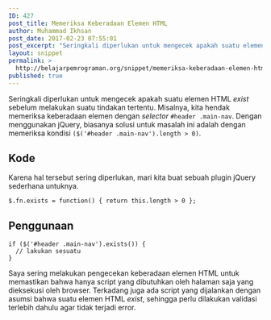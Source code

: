 ```yaml
---
ID: 427
post_title: Memeriksa Keberadaan Elemen HTML
author: Muhammad Ikhsan
post_date: 2017-02-23 07:55:01
post_excerpt: "Seringkali diperlukan untuk mengecek apakah suatu elemen HTML <em>exist</em> sebelum melakukan suatu tindakan tertentu. Misalnya, kita hendak memeriksa keberadaan elemen dengan <em>selector</em> <code>#header .main-nav</code>. Dengan menggunakan jQuery, biasanya solusi untuk masalah ini adalah dengan memeriksa kondisi <code>($('#header .main-nav').length &gt; 0)</code>."
layout: snippet
permalink: >
  http://belajarpemrograman.org/snippet/memeriksa-keberadaan-elemen-html/
published: true
---
```

Seringkali diperlukan untuk mengecek apakah suatu elemen HTML <em>exist</em> sebelum melakukan suatu tindakan tertentu. Misalnya, kita hendak memeriksa keberadaan elemen dengan <em>selector</em> <code>#header .main-nav</code>. Dengan menggunakan jQuery, biasanya solusi untuk masalah ini adalah dengan memeriksa kondisi <code>($('#header .main-nav').length &gt; 0)</code>.
<h2>Kode</h2>
Karena hal tersebut sering diperlukan, mari kita buat sebuah plugin jQuery sederhana untuknya.
<pre><code class="language-javascript">$.fn.exists = function() { return this.length &gt; 0 };</code></pre>
<h2>Penggunaan</h2>
<pre><code class="language-javascript">if ($('#header .main-nav').exists()) {
  // lakukan sesuatu
}</code></pre>
Saya sering melakukan pengecekan keberadaan elemen HTML untuk memastikan bahwa hanya script yang dibutuhkan oleh halaman saja yang dieksekusi oleh browser. Terkadang juga ada script yang dijalankan dengan asumsi bahwa suatu elemen HTML <em>exist</em>, sehingga perlu dilakukan validasi terlebih dahulu agar tidak terjadi error.